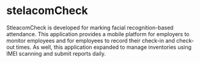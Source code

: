 # stelacomCheck
StleacomCheck is developed for marking facial recognition-based attendance. This application provides a mobile platform for employers to monitor employees and for employees to record their check-in and check-out times. As well, this application expanded to manage inventories using IMEI scanning and submit reports daily.

